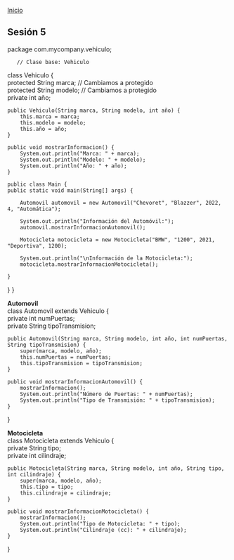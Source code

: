 <!-- No borrar o modificar -->
[Inicio](./index.md)

## Sesión 5 


package com.mycompany.vehiculo;  


       // Clase base: Vehiculo  

class Vehiculo {  
    protected String marca; // Cambiamos a protegido  
    protected String modelo; // Cambiamos a protegido  
    private int año;  

    public Vehiculo(String marca, String modelo, int año) {  
        this.marca = marca;  
        this.modelo = modelo;  
        this.año = año;  
    }  

    public void mostrarInformacion() {  
        System.out.println("Marca: " + marca);  
        System.out.println("Modelo: " + modelo);  
        System.out.println("Año: " + año);  
    }  

    public class Main {  
    public static void main(String[] args) {  
     
        Automovil automovil = new Automovil("Chevoret", "Blazzer", 2022, 4, "Automática");  

        System.out.println("Información del Automóvil:");  
        automovil.mostrarInformacionAutomovil();         
       
        Motocicleta motocicleta = new Motocicleta("BMW", "1200", 2021, "Deportiva", 1200);  
        
        System.out.println("\nInformación de la Motocicleta:");  
        motocicleta.mostrarInformacionMotocicleta();  
     
    }
   }
}

**Automovil**  
class Automovil extends Vehiculo {  
    private int numPuertas;  
    private String tipoTransmision;  

    public Automovil(String marca, String modelo, int año, int numPuertas, String tipoTransmision) {  
        super(marca, modelo, año);  
        this.numPuertas = numPuertas;  
        this.tipoTransmision = tipoTransmision;  
    }

    public void mostrarInformacionAutomovil() {  
        mostrarInformacion();  
        System.out.println("Número de Puertas: " + numPuertas);  
        System.out.println("Tipo de Transmisión: " + tipoTransmision);  
    }
}

**Motocicleta**  
class Motocicleta extends Vehiculo {  
    private String tipo;  
    private int cilindraje;  

    public Motocicleta(String marca, String modelo, int año, String tipo, int cilindraje) {  
        super(marca, modelo, año);  
        this.tipo = tipo;  
        this.cilindraje = cilindraje;  
    }  

    public void mostrarInformacionMotocicleta() {  
        mostrarInformacion();  
        System.out.println("Tipo de Motocicleta: " + tipo);  
        System.out.println("Cilindraje (cc): " + cilindraje);  
    }
}


